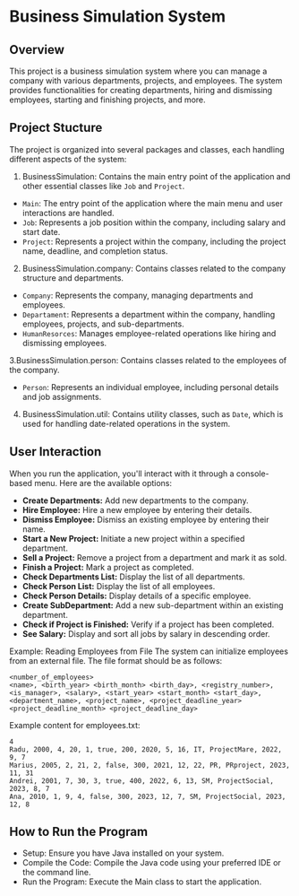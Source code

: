 # Business Simulation System

## Overview 
This project is a business simulation system where you can manage a company with various departments, projects, and employees. The system provides functionalities for creating departments, hiring and dismissing employees, starting and finishing projects, and more.

## Project Stucture
The project is organized into several packages and classes, each handling different aspects of the system:

1. BusinessSimulation: Contains the main entry point of the application and other essential classes like `Job` and `Project`.

- `Main`: The entry point of the application where the main menu and user interactions are handled.
- `Job`: Represents a job position within the company, including salary and start date.
- `Project`: Represents a project within the company, including the project name, deadline, and completion status.

2. BusinessSimulation.company: Contains classes related to the company structure and departments.

- `Company`: Represents the company, managing departments and employees.
- `Departament`: Represents a department within the company, handling employees, projects, and sub-departments.
- `HumanResorces`: Manages employee-related operations like hiring and dismissing employees.

3.BusinessSimulation.person: Contains classes related to the employees of the company.

- `Person`: Represents an individual employee, including personal details and job assignments.

4. BusinessSimulation.util: Contains utility classes, such as `Date`, which is used for handling date-related operations in the system.

## User Interaction
When you run the application, you'll interact with it through a console-based menu. Here are the available options:

- **Create Departments:** Add new departments to the company.
- **Hire Employee:** Hire a new employee by entering their details.
- **Dismiss Employee:** Dismiss an existing employee by entering their name.
- **Start a New Project:** Initiate a new project within a specified department.
- **Sell a Project:** Remove a project from a department and mark it as sold.
- **Finish a Project:** Mark a project as completed.
- **Check Departments List:** Display the list of all departments.
- **Check Person List:** Display the list of all employees.
- **Check Person Details:** Display details of a specific employee.
- **Create SubDepartment:** Add a new sub-department within an existing department.
- **Check if Project is Finished:** Verify if a project has been completed.
- **See Salary:** Display and sort all jobs by salary in descending order.

Example: Reading Employees from File
The system can initialize employees from an external file. The file format should be as follows:

```
<number_of_employees>
<name>, <birth_year> <birth_month> <birth_day>, <registry_number>, <is_manager>, <salary>, <start_year> <start_month> <start_day>, <department_name>, <project_name>, <project_deadline_year> <project_deadline_month> <project_deadline_day>
```

Example content for employees.txt:
```
4
Radu, 2000, 4, 20, 1, true, 200, 2020, 5, 16, IT, ProjectMare, 2022, 9, 7
Marius, 2005, 2, 21, 2, false, 300, 2021, 12, 22, PR, PRproject, 2023, 11, 31
Andrei, 2001, 7, 30, 3, true, 400, 2022, 6, 13, SM, ProjectSocial, 2023, 8, 7
Ana, 2010, 1, 9, 4, false, 300, 2023, 12, 7, SM, ProjectSocial, 2023, 12, 8
```

## How to Run the Program

- Setup: Ensure you have Java installed on your system.
- Compile the Code: Compile the Java code using your preferred IDE or the command line.
- Run the Program: Execute the Main class to start the application.